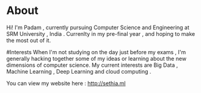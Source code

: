 # About

Hi! I'm Padam , currently pursuing Computer Science and Engineering at SRM University , India . Currenlty in my pre-final year , and hoping to make the most out of it.

#Interests
When I'm not studying on the day just before my exams , I'm generally hacking together some of my ideas or learning about the new dimensions of computer science.
My current interests are Big Data , Machine Learning , Deep Learning and cloud computing .

You can view my website here : http://sethia.ml

